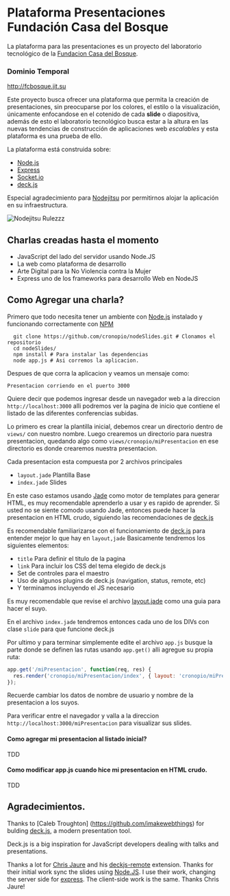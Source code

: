 # Plataforma Presentaciones Fundación Casa del Bosque
La plataforma para las presentaciones es un proyecto del laboratorio tecnológico de la [Fundacion Casa del Bosque](http://www.fcbosque.org/).

### Dominio Temporal
http://fcbosque.jit.su

Este proyecto busca ofrecer una plataforma que permita la creación de presentaciones, sin preocuparse por los colores, el estilo o la visualización,
únicamente enfocandose en el cotenido de cada **slide** o diapositiva, además de esto el laboratorio tecnológico busca estar a la altura en las nuevas
tendencias de construcción de aplicaciones web _escalables_ y esta plataforma es una prueba de ello.

La plataforma está construida sobre:

 * [Node.js](http://www.nodejs.org/)
 * [Express](http://expressjs.com/)
 * [Socket.io](http://socket.io/)
 * [deck.js](http://imakewebthings.github.com/deck.js/)

Especial agradecimiento para [Nodejitsu](http://nodejitsu.com/) por permitirnos alojar la aplicación en su infraestructura.

![Nodejitsu Rulezzz](http://github.com/cronopio/nodeSlides/raw/master/public/images/nodejitsu-logo.png)

## Charlas creadas hasta el momento

* JavaScript del lado del servidor usando Node.JS
* La web como plataforma de desarrollo
* Arte Digital para la No Violencia contra la Mujer
* Express uno de los frameworks para desarrollo Web en NodeJS

## Como Agregar una charla?
Primero que todo necesita tener un ambiente con [Node.js](http://www.nodejs.org/) instalado y funcionando correctamente con [NPM](http://npmjs.org/)

```
  git clone https://github.com/cronopio/nodeSlides.git # Clonamos el repositorio
  cd nodeSlides/
  npm install # Para instalar las dependencias
  node app.js # Asi corremos la aplicacion.
```

Despues de que corra la aplicacion y veamos un mensaje como:

`Presentacion corriendo en el puerto 3000`

Quiere decir que podemos ingresar desde un navegador web a la direccion `http://localhost:3000` alli podremos ver la pagina de inicio
que contiene el listado de las diferentes conferencias subidas.

Lo primero es crear la plantilla inicial, debemos crear un directorio dentro de `views/` con nuestro nombre. Luego crearemos un directorio para nuestra presentacion, 
quedando algo como `views/cronopio/miPresentacion` en ese directorio es donde crearemos nuestra presentacion.

Cada presentacion esta compuesta por 2 archivos principales

 * `layout.jade`  Plantilla Base
 * `index.jade`   Slides

En este caso estamos usando [Jade](https://github.com/visionmedia/jade) como motor de templates para generar HTML, es muy recomendable aprenderlo a usar y es rapido de aprender. 
Si usted no se siente comodo usando Jade, entonces puede hacer la presentacion en HTML crudo, siguiendo las recomendaciones de [deck.js](http://imakewebthings.github.com/deck.js/)

Es recomendable familiarizarse con el funcionamiento de [deck.js](http://imakewebthings.github.com/deck.js/) para entender mejor lo que hay en `layout,jade`
Basicamente tendremos los siguientes elementos:

 * `title` Para definir el titulo de la pagina
 * `link` Para incluir los CSS del tema elegido de deck.js
 * Set de controles para el maestro
 * Uso de algunos plugins de deck.js (navigation, status, remote, etc)
 * Y terminamos incluyendo el JS necesario

Es muy recomendable que revise el archivo [layout.jade](https://github.com/cronopio/nodeSlides/blob/master/views/cronopio/layout.jade) como una guia para hacer el suyo.

En el archivo `index.jade` tendremos entonces cada uno de los DIVs con clase `slide` para que funcione deck.js

Por ultimo y para terminar simplemente edite el archivo `app.js` busque la parte donde se definen las rutas usando `app.get()` alli agregue su propia ruta:

```javascript
app.get('/miPresentacion', function(req, res) {
  res.render('cronopio/miPresentacion/index', { layout: 'cronopio/miPresentacion/layout' });
});
```

Recuerde cambiar los datos de nombre de usuario y nombre de la presentacion a los suyos.

Para verificar entre el navegador y valla a la direccion `http://localhost:3000/miPresentacion` para visualizar sus slides.

#### Como agregar mi presentacion al listado inicial?
TDD

#### Como modificar app.js cuando hice mi presentacion en HTML crudo.
TDD


## Agradecimientos.
Thanks to [Caleb Troughton] (https://github.com/imakewebthings) for bulding [deck.js](http://imakewebthings.github.com/deck.js/), a modern presentation tool.
 
Deck.js is a big inspiration for JavaScript developers dealing with talks and presentations.

Thanks a lot for [Chris Jaure](https://github.com/chrisjaure) and his [deckjs-remote](https://github.com/cronopio/deckjs-remote) extension. 
Thanks for their initial work sync the slides using [Node.JS](http://nodejs.org). 
I use their work, changing the server side for [express](http://expressjs.com/). The client-side work is the same. Thanks Chris Jaure!


